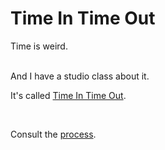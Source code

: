 # Time In Time Out

Time is weird. 

<br>
And I have a studio class about it.

It's called [Time In Time Out](https://github.com/abstractmachine/head-md-time-in-time-out).

<br>

Consult the [process](/process/README.md). 